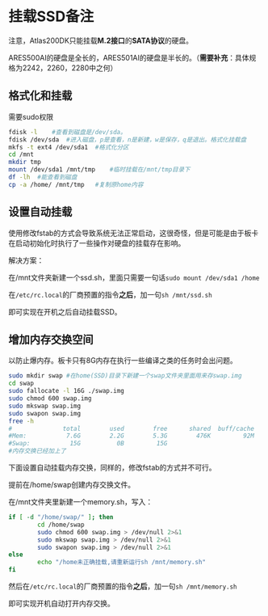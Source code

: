 # 挂载SSD备注

注意，Atlas200DK只能挂载**M.2接口**的**SATA协议**的硬盘。

ARES500AI的硬盘是全长的，ARES501AI的硬盘是半长的。（**需要补充**：具体规格为2242，2260，2280中之何）

## 格式化和挂载

需要sudo权限

```sh
fdisk -l	#查看到磁盘是/dev/sda。
fdisk /dev/sda	#进入磁盘，p是查看，n是新建，w是保存，q是退出。格式化挂载盘
mkfs -t ext4 /dev/sda1	#格式化分区
cd /mnt
mkdir tmp
mount /dev/sda1 /mnt/tmp	#临时挂载在/mnt/tmp目录下
df -lh	#能查看到磁盘
cp -a /home/ /mnt/tmp	#复制原home内容
```

## 设置自动挂载

使用修改fstab的方式会导致系统无法正常启动，这很奇怪，但是可能是由于板卡在启动初始化时执行了一些操作对硬盘的挂载存在影响。

解决方案：

在/mnt文件夹新建一个ssd.sh，里面只需要一句话`sudo mount /dev/sda1 /home`

在`/etc/rc.local`的厂商预置的指令**之后**，加一句`sh /mnt/ssd.sh` 

即可实现在开机之后自动挂载SSD。

## 增加内存交换空间

以防止爆内存。板卡只有8G内存在执行一些编译之类的任务时会出问题。

```sh
sudo mkdir swap	#在home(SSD)目录下新建一个swap文件夹里面用来存swap.img
cd swap
sudo fallocate -l 16G ./swap.img
sudo chmod 600 swap.img
sudo mkswap swap.img
sudo swapon swap.img
free -h
#              total        used        free      shared  buff/cache   available
#Mem:           7.6G        2.2G        5.3G        476K         92M        5.3G
#Swap:           15G          0B         15G
#内存交换已经加上了
```

下面设置自动挂载内存交换，同样的，修改fstab的方式并不可行。

提前在/home/swap创建内存交换文件。

在/mnt文件夹里新建一个memory.sh，写入：

```sh
if [ -d "/home/swap/" ]; then
        cd /home/swap
        sudo chmod 600 swap.img > /dev/null 2>&1
        sudo mkswap swap.img > /dev/null 2>&1
        sudo swapon swap.img > /dev/null 2>&1
else
        echo "/home未正确挂载,请重新运行sh /mnt/memory.sh"
fi
```

然后在`/etc/rc.local`的厂商预置的指令**之后**，加一句`sh /mnt/memory.sh` 

即可实现开机自动打开内存交换。 